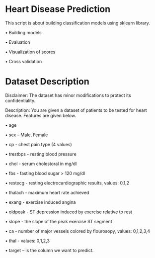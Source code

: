 # Heart Disease Prediction

This script is about building classification models using sklearn library.

• Building models

• Evaluation

• Visualization of scores

• Cross validation

# Dataset Description

Disclaimer: The dataset has minor modifications to protect its confidentiality.  

Description:  You  are  given  a  dataset  of  patients  to  be  tested  for  heart  disease. Features
are given below.  

• age

• sex – Male, Female

• cp - chest pain type (4 values)

• trestbps - resting blood pressure

• chol - serum cholestoral in mg/dl

• fbs - fasting blood sugar > 120 mg/dl

• restecg - resting electrocardiographic results,     values: 0,1,2

• thalach - maximum heart rate achieved

• exang - exercise induced angina

• oldpeak - ST depression induced by exercise relative to rest

• slope - the slope of the peak exercise ST segment

• ca - number of major vessels colored by flourosopy, values: 0,1,2,3,4

• thal - values: 0,1,2,3

• target – is the column we want to predict.

